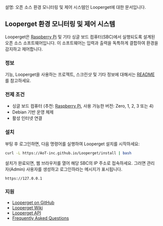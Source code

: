 설명: 오픈 소스 환경 모니터링 및 제어 시스템인 Looperget에 대한 문서입니다.

## Looperget 환경 모니터링 및 제어 시스템

Looperget은 [Raspberry Pi](https://en.wikipedia.org/wiki/Raspberry_Pi) 및 기타 싱글 보드 컴퓨터(SBC)에서 실행되도록 설계된 오픈 소스 소프트웨어입니다. 이 소프트웨어는 입력과 출력을 독특하게 결합하여 환경을 감지하고 제어합니다.

### 정보

기능, Looperget을 사용하는 프로젝트, 스크린샷 및 기타 정보에 대해서는 [README](https://github.com/AoT-inc/Looperget#uses)를 참고하세요.

### 전제 조건

*   싱글 보드 컴퓨터 (추천: [Raspberry Pi](https://www.raspberrypi.org/), 사용 가능한 버전: Zero, 1, 2, 3 또는 4)
*   Debian 기반 운영 체제
*   활성 인터넷 연결

### 설치

부팅 후 로그인하면, 다음 명령어를 실행하여 Looperget 설치를 시작하세요:

```bash
curl -L https://AoT-inc.github.io/Looperget/install | bash
```

설치가 완료되면, 웹 브라우저를 열어 해당 SBC의 IP 주소로 접속하세요. 그러면 관리자(Admin) 사용자를 생성하고 로그인하라는 메시지가 표시됩니다.

```
https://127.0.0.1
```

### 지원

*   [Looperget on GitHub](https://github.com/AoT-inc/Looperget)
*   [Looperget Wiki](https://github.com/AoT-inc/Looperget/wiki)
*   [Looperget API](https://AoT-inc.github.io/Looperget/looperget-api.html)
*   [Frequently Asked Questions](https://forum.radicaldiy.com/docs?category=23&tags=looperget)


